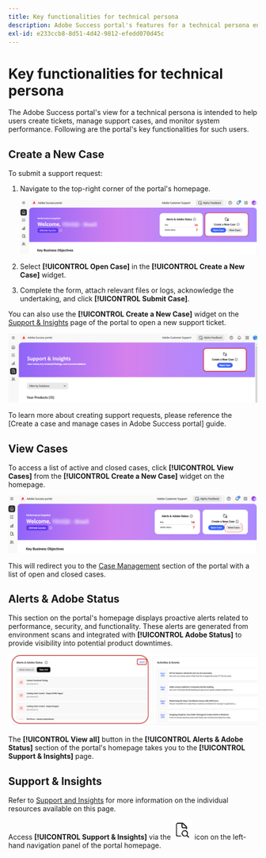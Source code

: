 ```yaml
---
title: Key functionalities for technical persona
description: Adobe Success portal's features for a technical persona enable users to create and manage support cases, monitor system performance, and track alerts related to security and functionality.
exl-id: e233ccb8-8d51-4d42-9812-efedd070d45c
---
```

# Key functionalities for technical persona

The Adobe Success portal's view for a technical persona is intended to help users create tickets, manage support cases, and monitor system performance. Following are the portal's key functionalities for such users.

## Create a New Case

To submit a support request:

1. Navigate to the top-right corner of the portal's homepage.

    ![create-a-new-case](/help/adobe-success-portal/assets/technical-persona-create-case.png)

1. Select **[!UICONTROL Open Case]** in the **[!UICONTROL Create a New Case]** widget.
1. Complete the form, attach relevant files or logs, acknowledge the undertaking, and click **[!UICONTROL Submit Case]**.

You can also use the **[!UICONTROL Create a New Case]** widget on the [Support & Insights](/help/adobe-success-portal/technical-persona/support-and-insights/support-and-insights-overview.md) page of the portal to open a new support ticket.

![create-case-from-support-and-insights-tab](/help/adobe-success-portal/assets/create-case-from-support-and-insights.png)

To learn more about creating support requests, please reference the [Create a case and manage cases in Adobe Success portal] guide.

## View Cases

To access a list of active and closed cases, click **[!UICONTROL View Cases]** from the **[!UICONTROL Create a New Case]** widget on the homepage.

![view-and-manage-existing-cases](/help/adobe-success-portal/assets/technical-persona-view-cases.png)

This will redirect you to the [Case Management](/help/adobe-success-portal/technical-persona/support-and-insights/support-and-insights-overview.md#case-management) section of the portal with a list of open and closed cases. 

## Alerts & Adobe Status

This section on the portal's homepage displays proactive alerts related to performance, security, and functionality. These alerts are generated from environment scans and integrated with **[!UICONTROL Adobe Status]** to provide visibility into potential product downtimes.

![alerts-and-adobe-status](/help/adobe-success-portal/assets/alerts-and-adobe-status.png)

The **[!UICONTROL View all]** button in the **[!UICONTROL Alerts & Adobe Status]** section of the portal's homepage takes you to the **[!UICONTROL Support & Insights]** page. 

## Support & Insights

Refer to [Support and Insights](/help/adobe-success-portal/technical-persona/support-and-insights/support-and-insights-overview.md) for more information on the individual resources available on this page.

Access **[!UICONTROL Support & Insights]** via the ![support-and-insights-icon](/help/adobe-success-portal/assets/support-and-insight-icon.png) icon on the left-hand navigation panel of the portal homepage.
